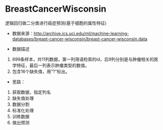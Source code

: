 # BreastCancerWisconsin
逻辑回归做二分类进行癌症预测(基于细胞的属性特征)

- 数据来源：http://archive.ics.uci.edu/ml/machine-learning-databases/breast-cancer-wisconsin/breast-cancer-wisconsin.data

- 数据描述
1. 699条样本，共11列数据，第一列用语检索的id，后9列分别是与肿瘤相关的医学特征，最后一列表示肿瘤类型的数值。
2. 包含16个缺失值，用”?”标出。

- 思路：
1. 获取数据，指定列名
2. 缺失值处理
3. 数据分割
4. 标准化处理
5. 训练数据
6. 做出预测
